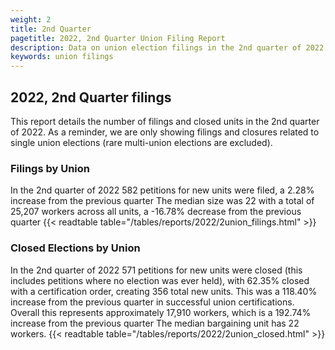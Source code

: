 ```yaml
---
weight: 2
title: 2nd Quarter
pagetitle: 2022, 2nd Quarter Union Filing Report
description: Data on union election filings in the 2nd quarter of 2022
keywords: union filings
---
```


## 2022, 2nd Quarter filings

This report details the number of filings and closed units in the 2nd quarter of 2022. As a reminder, we are only showing filings and closures related to single union elections (rare multi-union elections are excluded).

### Filings by Union
In the 2nd quarter of 2022 582 petitions for new units were filed, a 2.28% increase from the previous quarter The median size was 22 with a total of 25,207 workers across all units, a -16.78% decrease from the previous quarter
{{< readtable table="/tables/reports/2022/2union_filings.html" >}}

### Closed Elections by Union
In the 2nd quarter of 2022 571 petitions for new units were closed (this includes petitions where no election was ever held), with 62.35% closed with a certification order, creating 356 total new units. This was a 118.40% increase from the previous quarter in successful union certifications. Overall this represents approximately 17,910 workers, which is a 192.74% increase from the previous quarter The median bargaining unit has 22 workers.
{{< readtable table="/tables/reports/2022/2union_closed.html" >}}
